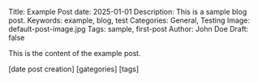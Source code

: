 Title: Example Post
date: 2025-01-01
Description: This is a sample blog post.
Keywords: example, blog, test
Categories: General, Testing
Image: default-post-image.jpg
Tags: sample, first-post
Author: John Doe
Draft: false

This is the content of the example post.

[date post creation]
[gategories]
[tags]
